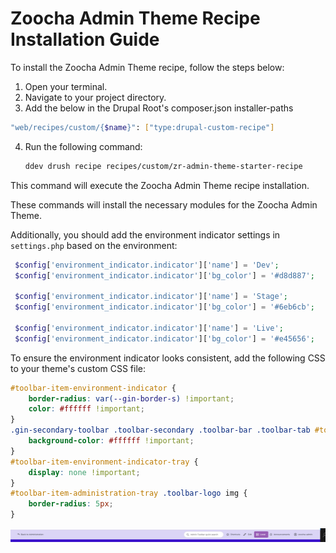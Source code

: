 # Zoocha Admin Theme Recipe Installation Guide

To install the Zoocha Admin Theme recipe, follow the steps below:

1. Open your terminal.
2. Navigate to your project directory. 
3. Add the below in the Drupal Root's composer.json installer-paths
```sh
"web/recipes/custom/{$name}": ["type:drupal-custom-recipe"]
```
4. Run the following command:

    ```sh
    ddev drush recipe recipes/custom/zr-admin-theme-starter-recipe
    ```

This command will execute the Zoocha Admin Theme recipe installation.

These commands will install the necessary modules for the Zoocha Admin Theme.

Additionally, you should add the environment indicator settings in `settings.php` based on the environment:

```php
 $config['environment_indicator.indicator']['name'] = 'Dev';
 $config['environment_indicator.indicator']['bg_color'] = '#d8d887';

 $config['environment_indicator.indicator']['name'] = 'Stage';
 $config['environment_indicator.indicator']['bg_color'] = '#6eb6cb';

 $config['environment_indicator.indicator']['name'] = 'Live';
 $config['environment_indicator.indicator']['bg_color'] = '#e45656';
```
To ensure the environment indicator looks consistent, add the following CSS to your theme's custom CSS file:

```css
#toolbar-item-environment-indicator {
    border-radius: var(--gin-border-s) !important;
    color: #ffffff !important;
}
.gin-secondary-toolbar .toolbar-secondary .toolbar-bar .toolbar-tab #toolbar-item-environment-indicator.toolbar-item::before {
    background-color: #ffffff !important;
}
#toolbar-item-environment-indicator-tray {
    display: none !important;
}
#toolbar-item-administration-tray .toolbar-logo img {
    border-radius: 5px;
}
```
![Zoocha Environment Indicator CSS](./images/environment-indicator.png)